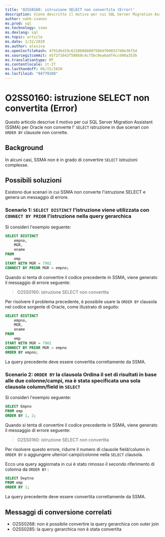 ```yaml
---
title: 'O2SS0160: istruzione SELECT non convertita (Error)'
description: Viene descritto il motivo per cui SQL Server Migration Assistant (SSMA) per Oracle non converte l'istruzione SELECT in due scenari con clausole ORDER BY non corrette.
author: nahk-ivanov
ms.prod: sql
ms.technology: ssma
ms.devlang: sql
ms.topic: article
ms.date: 1/22/2020
ms.author: alexiva
ms.openlocfilehash: 4791dbd19c6210688b00758d4f600327d0e3675d
ms.sourcegitcommit: e572f1642f588b8c4c75bc9ea6adf4ccd48a353b
ms.translationtype: MT
ms.contentlocale: it-IT
ms.lasthandoff: 06/15/2020
ms.locfileid: "84779288"
---
```

# <a name="o2ss0160-select-statement-not-converted-error"></a>O2SS0160: istruzione SELECT non convertita (Error)

Questo articolo descrive il motivo per cui SQL Server Migration Assistant (SSMA) per Oracle non converte l' `SELECT` istruzione in due scenari con `ORDER BY` clausole non corrette.

## <a name="background"></a>Background

In alcuni casi, SSMA non è in grado di convertire `SELECT` istruzioni complesse.

## <a name="possible-remedies"></a>Possibili soluzioni

Esistono due scenari in cui SSMA non converte l'istruzione SELECT e genera un messaggio di errore.

### <a name="scenario-1-select-distinct-statement-is-used-with-connect-by-prior-statement-in-the-hierarchical-query"></a>Scenario 1: `SELECT DISTINCT` l'istruzione viene utilizzata con `CONNECT BY PRIOR` l'istruzione nella query gerarchica

Si consideri l'esempio seguente:

```sql
SELECT DISTINCT
    empno,
    MGR,
    ename
FROM
    emp
START WITH MGR = 7902
CONNECT BY PRIOR MGR = empno;
```

Quando si tenta di convertire il codice precedente in SSMA, viene generato il messaggio di errore seguente:

> O2SS0160: istruzione SELECT non convertita

Per risolvere il problema precedente, è possibile usare la `ORDER BY` clausola nel codice sorgente di Oracle, come illustrato di seguito:

```sql
SELECT DISTINCT
    empno,
    MGR,
    ename
FROM
    emp
START WITH MGR = 7902
CONNECT BY PRIOR MGR = empno
ORDER BY empno;
```

La query precedente deve essere convertita correttamente da SSMA.

### <a name="scenario-2-order-by-clause-sorts-the-result-set-based-on-the-two-columnsfields-but-you-have-specified-only-one-columnfield-in-select-clause"></a>Scenario 2: `ORDER BY` la clausola Ordina il set di risultati in base alle due colonne/campi, ma è stata specificata una sola clausola column/field in `SELECT`

Si consideri l'esempio seguente:

```sql
SELECT Empno
FROM emp
ORDER BY 1, 2;
```

Quando si tenta di convertire il codice precedente in SSMA, viene generato il messaggio di errore seguente:

> O2SS0160: istruzione SELECT non convertita

Per risolvere questo errore, ridurre il numero di clausole field/column in `ORDER BY` o aggiungere ulteriori campi/colonne nella `SELECT` clausola.

Ecco una query aggiornata in cui è stato rimosso il secondo riferimento di colonna da `ORDER BY` :

```sql
SELECT Deptno
FROM emp
ORDER BY 1;
```

La query precedente deve essere convertita correttamente da SSMA.

## <a name="related-conversion-messages"></a>Messaggi di conversione correlati

* O2SS0268: non è possibile convertire la query gerarchica con outer join
* O2SS0285: la query gerarchica non è stata convertita
